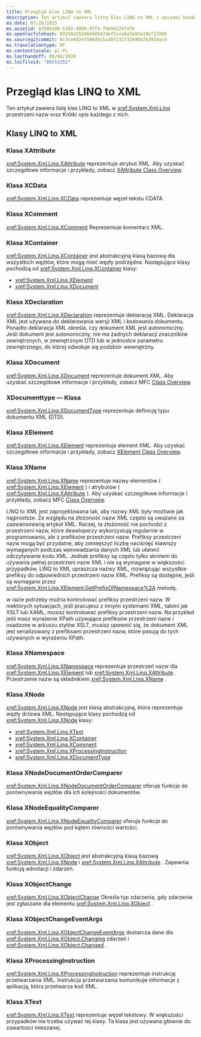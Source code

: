 ```yaml
---
title: Przegląd klas LINQ to XML
description: Ten artykuł zawiera listę klas LINQ to XML z opisami każdego z nich.
ms.date: 07/20/2015
ms.assetid: bf666100-5392-4968-97f4-f6b9d3287d7b
ms.openlocfilehash: 83258425b464d8547def5cce6a3e8da19ef21966
ms.sourcegitcommit: 0c3ce6d2e7586d925a30f231f32046b7b3934acb
ms.translationtype: MT
ms.contentlocale: pl-PL
ms.lasthandoff: 09/08/2020
ms.locfileid: "89553352"
---
```

# <a name="linq-to-xml-classes-overview"></a>Przegląd klas LINQ to XML

Ten artykuł zawiera listę klas LINQ to XML w <xref:System.Xml.Linq> przestrzeni nazw oraz Krótki opis każdego z nich.

## <a name="linq-to-xml-classes"></a>Klasy LINQ to XML

### <a name="xattribute-class"></a>Klasa XAttribute

<xref:System.Xml.Linq.XAttribute> reprezentuje atrybut XML. Aby uzyskać szczegółowe informacje i przykłady, zobacz [XAttribute Class Overview](xattribute-class-overview.md).

### <a name="xcdata-class"></a>Klasa XCData

<xref:System.Xml.Linq.XCData> reprezentuje węzeł tekstu CDATA.

### <a name="xcomment-class"></a>Klasa XComment

<xref:System.Xml.Linq.XComment> Reprezentuje komentarz XML.

### <a name="xcontainer-class"></a>Klasa XContainer

<xref:System.Xml.Linq.XContainer> jest abstrakcyjną klasą bazową dla wszystkich węzłów, które mogą mieć węzły podrzędne. Następujące klasy pochodzą od <xref:System.Xml.Linq.XContainer> klasy:

- <xref:System.Xml.Linq.XElement>
- <xref:System.Xml.Linq.XDocument>

### <a name="xdeclaration-class"></a>Klasa XDeclaration

<xref:System.Xml.Linq.XDeclaration> reprezentuje deklarację XML. Deklaracja XML jest używana do deklarowania wersji XML i kodowania dokumentu. Ponadto deklaracja XML określa, czy dokument XML jest autonomiczny. Jeśli dokument jest autonomiczny, nie ma żadnych deklaracji znaczników zewnętrznych, w zewnętrznym DTD lub w jednostce parametru zewnętrznego, do której odwołuje się podzbiór wewnętrzny.

### <a name="xdocument-class"></a>Klasa XDocument

<xref:System.Xml.Linq.XDocument> reprezentuje dokument XML. Aby uzyskać szczegółowe informacje i przykłady, zobacz MFC [Class Overview](xdocument-class-overview.md).

### <a name="xdocumenttype-class"></a>XDocumenttype — Klasa

<xref:System.Xml.Linq.XDocumentType> reprezentuje definicję typu dokumentu XML (DTD).

### <a name="xelement-class"></a>Klasa XElement

<xref:System.Xml.Linq.XElement> reprezentuje element XML. Aby uzyskać szczegółowe informacje i przykłady, zobacz [XElement Class Overview](xelement-class-overview.md).

### <a name="xname-class"></a>Klasa XName

<xref:System.Xml.Linq.XName> reprezentuje nazwy elementów ( <xref:System.Xml.Linq.XElement> ) i atrybutów ( <xref:System.Xml.Linq.XAttribute> ). Aby uzyskać szczegółowe informacje i przykłady, zobacz MFC [Class Overview](xdocument-class-overview.md).

LINQ to XML jest zaprojektowana tak, aby nazwy XML były możliwie jak najprostsze. Ze względu na złożoność nazw XML często są uważane za zaawansowaną artykuł XML. Raczej, ta złożoność nie pochodzi z przestrzeni nazw, które deweloperzy wykorzystują regularnie w programowaniu, ale z prefiksów przestrzeni nazw. Prefiksy przestrzeni nazw mogą być przydatne, aby zmniejszyć liczbę naciśnięć klawiszy wymaganych podczas wprowadzania danych XML lub ułatwić odczytywanie kodu XML. Jednak prefiksy są często tylko skrótem do używania pełnej przestrzeni nazw XML i nie są wymagane w większości przypadków. LINQ to XML upraszcza nazwy XML, rozwiązując wszystkie prefiksy do odpowiednich przestrzeni nazw XML. Prefiksy są dostępne, jeśli są wymagane przez <xref:System.Xml.Linq.XElement.GetPrefixOfNamespace%2A> metodę.

w razie potrzeby można kontrolować prefiksy przestrzeni nazw. W niektórych sytuacjach, jeśli pracujesz z innymi systemami XML, takimi jak XSLT lub XAML, musisz kontrolować prefiksy przestrzeni nazw. Na przykład jeśli masz wyrażenie XPath używające prefiksów przestrzeni nazw i osadzone w arkuszu stylów XSLT, musisz upewnić się, że dokument XML jest serializowany z prefiksami przestrzeni nazw, które pasują do tych używanych w wyrażeniu XPath.

### <a name="xnamespace-class"></a>Klasa XNamespace

<xref:System.Xml.Linq.XNamespace> reprezentuje przestrzeń nazw dla <xref:System.Xml.Linq.XElement> lub <xref:System.Xml.Linq.XAttribute> . Przestrzenie nazw są składnikiem <xref:System.Xml.Linq.XName> .

### <a name="xnode-class"></a>Klasa XNode

<xref:System.Xml.Linq.XNode> jest klasą abstrakcyjną, która reprezentuje węzły drzewa XML. Następujące klasy pochodzą od <xref:System.Xml.Linq.XNode> klasy:

- <xref:System.Xml.Linq.XText>
- <xref:System.Xml.Linq.XContainer>
- <xref:System.Xml.Linq.XComment>
- <xref:System.Xml.Linq.XProcessingInstruction>
- <xref:System.Xml.Linq.XDocumentType>

### <a name="xnodedocumentordercomparer-class"></a>Klasa XNodeDocumentOrderComparer

<xref:System.Xml.Linq.XNodeDocumentOrderComparer> oferuje funkcje do porównywania węzłów dla ich kolejności dokumentów.

### <a name="xnodeequalitycomparer-class"></a>Klasa XNodeEqualityComparer

<xref:System.Xml.Linq.XNodeEqualityComparer> oferuje funkcje do porównywania węzłów pod kątem równości wartości.

### <a name="xobject-class"></a>Klasa XObject

<xref:System.Xml.Linq.XObject> jest abstrakcyjną klasą bazową <xref:System.Xml.Linq.XNode> i <xref:System.Xml.Linq.XAttribute> . Zapewnia funkcję adnotacji i zdarzeń.

### <a name="xobjectchange-class"></a>Klasa XObjectChange

<xref:System.Xml.Linq.XObjectChange> Określa typ zdarzenia, gdy zdarzenie jest zgłaszane dla elementu <xref:System.Xml.Linq.XObject> .

### <a name="xobjectchangeeventargs-class"></a>Klasa XObjectChangeEventArgs

<xref:System.Xml.Linq.XObjectChangeEventArgs> dostarcza dane dla <xref:System.Xml.Linq.XObject.Changing> zdarzeń i <xref:System.Xml.Linq.XObject.Changed> .

### <a name="xprocessinginstruction-class"></a>Klasa XProcessingInstruction

<xref:System.Xml.Linq.XProcessingInstruction> reprezentuje instrukcję przetwarzania XML. Instrukcja przetwarzania komunikuje informacje z aplikacją, która przetwarza kod XML.

### <a name="xtext-class"></a>Klasa XText

<xref:System.Xml.Linq.XText> reprezentuje węzeł tekstowy. W większości przypadków nie trzeba używać tej klasy. Ta klasa jest używana głównie do zawartości mieszanej.
